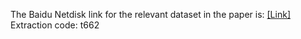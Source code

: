 The Baidu Netdisk link for the relevant dataset in the paper is: [[Link]](https://pan.baidu.com/s/1ldjhuK0DFIDogmLctVPM6w ) Extraction code: t662
